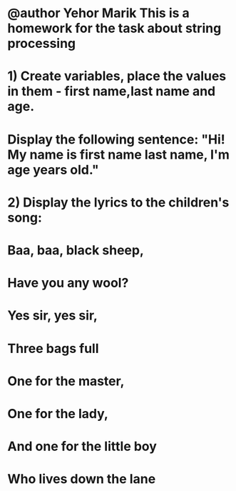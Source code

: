 # @author Yehor Marik This is a homework for the task about string processing
# 1) Create variables, place the values in them - first name,last name and age.
# Display the following sentence: "Hi! My name is first name last name, I'm age years old."
#
# 2) Display the lyrics to the children's song:
#
# Baa, baa, black sheep,
#
# Have you any wool?
#
# Yes sir, yes sir,
#
# Three bags full
#
#
#
# One for the master,
#
# One for the lady,
#
# And one for the little boy
#
# Who lives down the lane